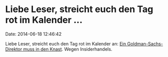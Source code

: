 Liebe Leser, streicht euch den Tag rot im Kalender \...
=======================================================

Date: 2014-06-18 12:46:42

Liebe Leser, streicht euch den Tag rot im Kalender an: [Ein
Goldman-Sachs-Direktor muss in den
Knast](http://www.reuters.com/article/2014/06/17/us-usa-insidertrading-gupta-idUSKBN0ES1WE20140617).
Wegen Insiderhandels.
